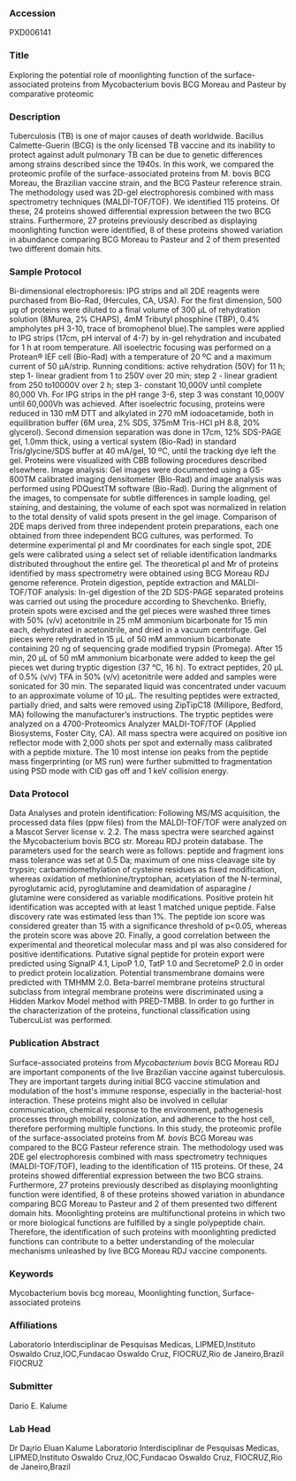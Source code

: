### Accession
PXD006141

### Title
Exploring the potential role of moonlighting function of the surface-associated proteins from Mycobacterium bovis BCG Moreau and Pasteur by comparative proteomic

### Description
Tuberculosis (TB) is one of major causes of death worldwide. Bacillus Calmette-Guerin (BCG) is the only licensed TB vaccine and its inability to protect against adult pulmonary TB can be due to genetic differences among strains described since the 1940s. In this work, we compared the proteomic profile of the surface-associated proteins from M. bovis BCG Moreau, the Brazilian vaccine strain, and the BCG Pasteur reference strain. The methodology used was 2D-gel electrophoresis combined with mass spectrometry techniques (MALDI-TOF/TOF). We identified 115 proteins. Of these, 24 proteins showed differential expression between the two BCG strains. Furthermore, 27 proteins previously described as displaying moonlighting function were identified, 8 of these proteins showed variation in abundance comparing BCG Moreau to Pasteur and 2 of them presented two different domain hits.

### Sample Protocol
Bi-dimensional electrophoresis: IPG strips and all 2DE reagents were purchased from Bio-Rad, (Hercules, CA, USA). For the first dimension, 500 μg of proteins were diluted to a final volume of 300 μL of rehydration solution (8Murea, 2% CHAPS), 4mM Tributyl phosphine (TBP), 0.4% ampholytes pH 3-10, trace of bromophenol blue).The samples were applied to IPG strips (17cm, pH interval of 4-7) by in-gel rehydration and incubated for 1 h at room temperature. All isoelectric focusing was performed on a Protean® IEF cell (Bio-Rad) with a temperature of 20 ºC and a maximum current of 50 µA/strip. Running conditions: active rehydration (50V) for 11 h; step 1- linear gradient from 1 to 250V over 20 min; step 2 - linear gradient from 250 to10000V over 2 h; step 3- constant 10,000V until complete 80,000 Vh. For IPG strips in the pH range 3-6, step 3 was constant 10,000V until 60,000Vh was achieved. After isoelectric focusing, proteins were reduced in 130 mM DTT and alkylated in 270 mM iodoacetamide, both in equilibration buffer (6M urea, 2% SDS, 375mM Tris-HCl pH 8.8, 20% glycerol). Second dimension separation was done in 17cm, 12% SDS-PAGE gel, 1.0mm thick, using a vertical system (Bio-Rad) in standard Tris/glycine/SDS buffer at 40 mA/gel, 10 ºC, until the tracking dye left the gel. Proteins were visualized with CBB following procedures described elsewhere. Image analysis: Gel images were documented using a GS-800TM calibrated imaging densitometer (Bio-Rad) and image analysis was performed using PDQuestTM software (Bio-Rad). During the alignment of the images, to compensate for subtle differences in sample loading, gel staining, and destaining, the volume of each spot was normalized in relation to the total density of valid spots present in the gel image. Comparison of 2DE maps derived from three independent protein preparations, each one obtained from three independent BCG cultures, was performed. To determine experimental pI and Mr coordinates for each single spot, 2DE gels were calibrated using a select set of reliable identification landmarks distributed throughout the entire gel. The theoretical pI and Mr of proteins identified by mass spectrometry were obtained using BCG Moreau RDJ genome reference. Protein digestion, peptide extraction and MALDI-TOF/TOF analysis: In-gel digestion of the 2D SDS-PAGE separated proteins was carried out using the procedure according to Shevchenko. Briefly, protein spots were excised and the gel pieces were washed three times with 50% (v/v) acetonitrile in 25 mM ammonium bicarbonate for 15 min each, dehydrated in acetonitrile, and dried in a vacuum centrifuge. Gel pieces were rehydrated in 15 µL of 50 mM ammonium bicarbonate containing 20 ng of sequencing grade modified trypsin (Promega). After 15 min, 20 µL of 50 mM ammonium bicarbonate were added to keep the gel pieces wet during tryptic digestion (37 °C, 16 h). To extract peptides, 20 µL of 0.5% (v/v) TFA in 50% (v/v) acetonitrile were added and samples were sonicated for 30 min. The separated liquid was concentrated under vacuum to an approximate volume of 10 µL. The resulting peptides were extracted, partially dried, and salts were removed using ZipTipC18 (Millipore, Bedford, MA) following the manufacturer’s instructions. The tryptic peptides were analyzed on a 4700-Proteomics Analyzer MALDI-TOF/TOF (Applied Biosystems, Foster City, CA). All mass spectra were acquired on positive ion reflector mode with 2,000 shots per spot and externally mass calibrated with a peptide mixture. The 10 most intense ion peaks from the peptide mass fingerprinting (or MS run) were further submitted to fragmentation using PSD mode with CID gas off and 1 keV collision energy.

### Data Protocol
Data Analyses and protein identification: Following MS/MS acquisition, the processed data files (ppw files) from the MALDI-TOF/TOF were analyzed on a Mascot Server license v. 2.2. The mass spectra were searched against the Mycobacterium bovis BCG str. Moreau RDJ protein database. The parameters used for the search were as follows: peptide and fragment ions mass tolerance was set at 0.5 Da; maximum of one miss cleavage site by trypsin; carbamidomethylation of cysteine residues as fixed modification, whereas oxidation of methionine/tryptophan, acetylation of the N-terminal, pyroglutamic acid, pyroglutamine and deamidation of asparagine / glutamine were considered as variable modifications. Positive protein hit identification was accepted with at least 1 matched unique peptide. False discovery rate was estimated less than 1%. The peptide ion score was considered greater than 15 with a significance threshold of p<0.05, whereas the protein score was above 20. Finally, a good correlation between the experimental and theoretical molecular mass and pI was also considered for positive identifications. Putative signal peptide for protein export were predicted using SignalP 4.1, LipoP 1.0, TatP 1.0 and SecretomeP 2.0 in order to predict protein localization. Potential transmembrane domains were predicted with TMHMM 2.0. Beta-barrel membrane proteins structural subclass from integral membrane proteins were discriminated using a Hidden Markov Model method with PRED-TMBB. In order to go further in the characterization of the proteins, functional classification using TubercuList was performed.

### Publication Abstract
Surface-associated proteins from <i>Mycobacterium bovis</i> BCG Moreau RDJ are important components of the live Brazilian vaccine against tuberculosis. They are important targets during initial BCG vaccine stimulation and modulation of the host's immune response, especially in the bacterial-host interaction. These proteins might also be involved in cellular communication, chemical response to the environment, pathogenesis processes through mobility, colonization, and adherence to the host cell, therefore performing multiple functions. In this study, the proteomic profile of the surface-associated proteins from <i>M. bovis</i> BCG Moreau was compared to the BCG Pasteur reference strain. The methodology used was 2DE gel electrophoresis combined with mass spectrometry techniques (MALDI-TOF/TOF), leading to the identification of 115 proteins. Of these, 24 proteins showed differential expression between the two BCG strains. Furthermore, 27 proteins previously described as displaying moonlighting function were identified, 8 of these proteins showed variation in abundance comparing BCG Moreau to Pasteur and 2 of them presented two different domain hits. Moonlighting proteins are multifunctional proteins in which two or more biological functions are fulfilled by a single polypeptide chain. Therefore, the identification of such proteins with moonlighting predicted functions can contribute to a better understanding of the molecular mechanisms unleashed by live BCG Moreau RDJ vaccine components.

### Keywords
Mycobacterium bovis bcg moreau, Moonlighting function, Surface-associated proteins

### Affiliations
Laboratorio Interdisciplinar de Pesquisas Medicas, LIPMED,Instituto Oswaldo Cruz,IOC,Fundacao Oswaldo Cruz, FIOCRUZ,Rio de Janeiro,Brazil
FIOCRUZ

### Submitter
Dario E. Kalume

### Lab Head
Dr Da¡rio Eluan Kalume
Laboratorio Interdisciplinar de Pesquisas Medicas, LIPMED,Instituto Oswaldo Cruz,IOC,Fundacao Oswaldo Cruz, FIOCRUZ,Rio de Janeiro,Brazil


